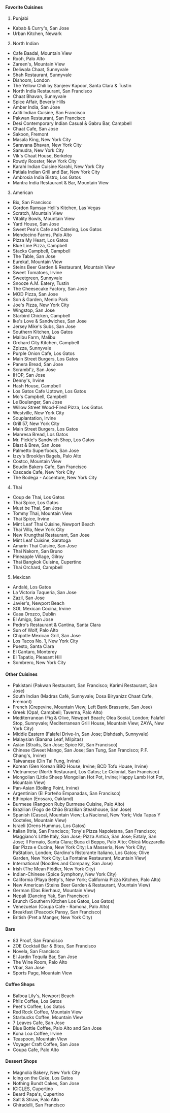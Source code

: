 #### Favorite Cuisines
1. Punjabi
* Kabab & Curry's, San Jose
* Urban Kitchen, Newark

2. North Indian
* Cafe Baadal, Mountain View
* Rooh, Palo Alto
* Zareen's, Mountain View
* Deliwala Chaat, Sunnyvale
* Shah Restaurant, Sunnyvale
* Dishoom, London
* The Yellow Chili by Sanjeev Kapoor, Santa Clara & Tustin
* North India Restaurant, San Francisco
* Chaat Bhavan, Sunnyvale
* Spice Affair, Beverly Hills
* Amber India, San Jose
* Aditi Indian Cuisine, San Francisco
* Pakwan Restaurant, San Francisco
* Desi Contemporary Indian Casual & Gabru Bar, Campbell
* Chaat Cafe, San Jose
* Sakoon, Fremont
* Masala King, New York City
* Saravana Bhavan, New York City
* Samudra, New York City
* Vik's Chaat House, Berkeley
* Rowdy Rooster, New York City
* Karahi Indian Cuisine Karahi, New York City
* Patiala Indian Grill and Bar, New York City
* Ambrosia India Bistro, Los Gatos
* Mantra India Restaurant & Bar, Mountain View

3. American
* Bix, San Francisco
* Gordon Ramsay Hell's Kitchen, Las Vegas
* Scratch, Mountain View
* Vitality Bowls, Mountain View
* Yard House, San Jose
* Sweet Pea's Cafe and Catering, Los Gatos
* Mendocino Farms, Palo Alto
* Pizza My Heart, Los Gatos
* Blue Line Pizza, Campbell
* Stacks Campbell, Campbell
* The Table, San Jose
* Eureka!, Mountain View
* Steins Beer Garden & Restaurant, Mountain View
* Sweet Tomatoes, Irvine
* Sweetgreen, Sunnyvale
* Snooze A.M. Eatery, Tustin
* The Cheesecake Factory, San Jose
* MOD Pizza, San Jose
* Son & Garden, Menlo Park
* Joe's Pizza, New York City
* Wingstop, San Jose
* Starbird Chicken, Campbell
* Ike's Love & Sandwiches, San Jose
* Jersey Mike's Subs, San Jose
* Southern Kitchen, Los Gatos
* Malibu Farm, Malibu
* Orchard City Kitchen, Campbell
* Zpizza, Sunnyvale
* Purple Onion Cafe, Los Gatos
* Main Street Burgers, Los Gatos
* Panera Bread, San Jose
* Scrambl'z, San Jose
* IHOP, San Jose
* Denny's, Irvine
* Hash House, Campbell
* Los Gatos Cafe Uptown, Los Gatos
* Mo's Campbell, Campbell
* Le Boulanger, San Jose
* Willow Street Wood-Fired Pizza, Los Gatos
* Westville, New York City
* Souplantation, Irvine
* Grill 57, New York City
* Main Street Burgers, Los Gatos
* Manresa Bread, Los Gatos
* Mr. Pickle's Sandwich Shop, Los Gatos
* Blast & Brew, San Jose
* Palmetto Superfoods, San Jose
* Izzy's Brooklyn Bagels, Palo Alto
* Costco, Mountain View
* Boudin Bakery Cafe, San Francisco
* Cascade Cafe, New York City
* The Bodega - Accenture, New York City

4. Thai
* Coup de Thai, Los Gatos
* Thai Spice, Los Gatos
* Must be Thai, San Jose
* Tommy Thai, Mountain View
* Thai Spice, Irvine
* Mint Leaf Thai Cuisine, Newport Beach
* Thai Villa, New York City
* New Krungthai Restaurant, San Jose
* Mint Leaf Cuisine, Saratoga
* Amarin Thai Cuisine, San Jose
* Thai Nakorn, San Bruno
* Pineapple Village, Gilroy
* Thai Bangkok Cuisine, Cupertino
* Thai Orchard, Campbell

5. Mexican
* Andalé, Los Gatos
* La Victoria Taqueria, San Jose
* Zazil, San Jose
* Javier's, Newport Beach
* SOL Mexican Cocina, Irvine
* Casa Orozco, Dublin
* El Amigo, San Jose
* Pedro's Restaurant & Cantina, Santa Clara
* Sun of Wolf, Palo Alto
* Chipotle Mexican Grill, San Jose
* Los Tacos No. 1, New York City
* Puesto, Santa Clara
* El Cantaro, Monterey
* El Tapatio, Pleasant Hill
* Sombrero, New York City

#### Other Cuisines

* Pakistani (Pakwan Restaurant, San Francisco; Karimi Restaurant, San Jose)
* South Indian (Madras Café, Sunnyvale; Dosa Biryanizz Chaat Cafe, Fremont)
* French (Crepevine, Mountain View; Left Bank Brasserie, San Jose)
* Greek (Opa!, Campbell; Taverna, Palo Alto)
* Mediterranean (Fig & Olive, Newport Beach; Olea Social, London; Falafel Stop, Sunnyvale; Mediterranean Grill House, Mountain View; ZAYA, New York City)
* Middle Eastern (Falafel Drive-In, San Jose; Dishdash, Sunnyvale)
* Malaysian (Banana Leaf, Milpitas)
* Asian (Straits, San Jose; Spice Kit, San Francisco)
* Chinese (Sweet Mango, San Jose; San Tung, San Francisco; P.F. Chang's, Irvine)
* Taiwanese (Din Tai Fung, Irvine)
* Korean (Gen Korean BBQ House, Irvine; BCD Tofu House, Irvine)
* Vietnamese (North Restaurant, Los Gatos; Le Colonial, San Francisco)
* Mongolian (Little Sheep Mongolian Hot Pot, Irvine; Happy Lamb Hot Pot, Mountain View)
* Pan-Asian (Boiling Point, Irvine)
* Argentinian (El Porteño Empanadas, San Francisco)
* Ethiopian (Enssaro, Oakland)
* Burmese (Rangoon Ruby Burmese Cuisine, Palo Alto)
* Brazilian (Fogo de Chão Brazilian Steakhouse, San Jose)
* Spanish (Cascal, Mountain View; La Nacional, New York; Vida Tapas Y Cocteles, Mountain View)
* Israeli (Orens Hummus, Los Gatos)
* Italian (Itria, San Francisco; Tony's Pizza Napoletana, San Francisco; Maggiano's Little Italy, San Jose; Pizza Antica, San Jose; Eataly, San Jose; Il Fornaio, Santa Clara; Buca di Beppo, Palo Alto; Obicà Mozzarella Bar Pizza e Cucina, New York City; La Masseria, New York City; PaStation, London; Gardino's Ristorante Italiano, Los Gatos; Olive Garden, New York City; La Fontaine Restaurant, Mountain View)
* International (Noodles and Company, San Jose)
* Irish (The Mean Fiddler, New York City)
* Indian-Chinese (Spice Symphony, New York City)
* California (Playa Betty's, New York; California Pizza Kitchen, Palo Alto)
* New American (Steins Beer Garden & Restaurant, Mountain View)
* German (Das Bierhauz, Mountain View)
* Nepali (Dancing Yak, San Francisco)
* Brunch (Southern Kitchen Los Gatos, Los Gatos)
* Venezuelan (Coupa Cafe - Ramona, Palo Alto)
* Breakfast (Peacock Pansy, San Francisco)
* British (Pret a Manger, New York City)

#### Bars
* 83 Proof, San Francisco
* ZOE Cocktail Bar & Bites, San Francisco
* Novela, San Francisco
* El Jardin Tequila Bar, San Jose
* The Wine Room, Palo Alto
* Vbar, San Jose
* Sports Page, Mountain View

#### Coffee Shops
* Balboa Lily's, Newport Beach
* Philz Coffee, Los Gatos
* Peet's Coffee, Los Gatos
* Red Rock Coffee, Mountain View
* Starbucks Coffee, Mountain View
* 7 Leaves Cafe, San Jose
* Blue Bottle Coffee, Palo Alto and San Jose
* Kona Loa Coffee, Irvine
* Teaspoon, Mountain View
* Voyager Craft Coffee, San Jose
* Coupa Cafe, Palo Alto

#### Dessert Shops
* Magnolia Bakery, New York City
* Icing on the Cake, Los Gatos
* Nothing Bundt Cakes, San Jose
* ICICLES, Cupertino
* Beard Papa's, Cupertino
* Salt & Straw, Palo Alto
* Ghiradelli, San Francisco
  
